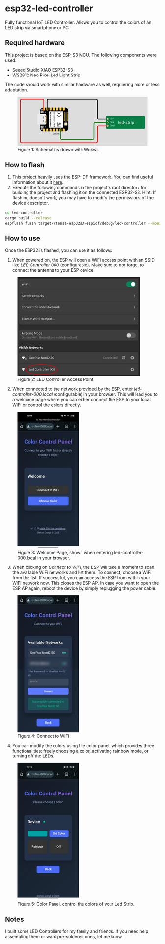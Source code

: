 # esp32-led-controller

Fully functional IoT LED Controller. Allows you to control the colors of an LED strip via smartphone or PC.

## Required hardware

This project is based on the ESP-S3 MCU. The following components were used:
- Seeed Studio XIAO ESP32-S3
- WS2812 Neo Pixel Led Light Strip

The code should work with similar hardware as well, requiering more or less adaptation.

<figure id="fig1-schematics">
  <img src="docs/images/schematics.jpg" alt="Circuit schematic" width="500">
  <figcaption>Figure 1: Schematics drawn with Wokwi.</figcaption>
</figure>


## How to flash

1) This project heavily uses the ESP-IDF framework. You can find useful information about it [here](https://docs.esp-rs.org/std-training/01_intro.html).
2) Execute the following commands in the project's root directory for building the project and flashing it on the connected ESP32-S3. Hint: If flashing doesn't work, you may have to modify the permissions of the device descriptor.

``` Bash
cd led-controller
cargo build --release
espflash flash target/xtensa-esp32s3-espidf/debug/led-controller --monitor
```


## How to use

Once the ESP32 is flashed, you can use it as follows:

1) When powered on, the ESP will open a WiFi access point with an SSID like *LED Controller 000* (configurable). Make sure to not forget to connect the antenna to your ESP device.

<figure id="fig1-schematics">
  <img src="docs/images/ESP-AP.png" alt="LED Controller AP" width="400">
  <figcaption>Figure 2: LED Controller Access Point</figcaption>
</figure>

2) When connected to the network provided by the ESP, enter *led-controller-000.local* (configurable) in your browser. This will lead you to a welcome page where you can either connect the ESP to your local WiFi or control the colors directly.

<figure id="fig1-schematics">
  <img src="docs/images/welcome_page.jpeg" alt="Welcome Page" width="200">
  <figcaption>Figure 3: Welcome Page, shown when entering led-controller-000.local in your browser.</figcaption>
</figure>

3) When clicking on *Connect to WiFi*, the ESP will take a moment to scan the available WiFi networks and list them. To connect, choose a WiFi from the list. If successful, you can access the ESP from within your WiFi network now. This closes the ESP AP. In case you want to open the ESP AP again, reboot the device by simply replugging the power cable.

<figure id="fig1-schematics">
  <img src="docs/images/connect_to_wifi.jpg" alt="Connect to WiFi" width="200">
  <figcaption>Figure 4: Connect to WiFi</figcaption>
</figure>

4) You can modify the colors using the color panel, which provides three functionalities: freely choosing a color, activating rainbow mode, or turning off the LEDs.

<figure id="fig1-schematics">
  <img src="docs/images/color_panel.jpeg" alt="Color Panel" width="200">
  <figcaption>Figure 5: Color Panel, control the colors of your Led Strip.</figcaption>
</figure>



## Notes

I built some LED Controllers for my family and friends. If you need help assembling them or want pre-soldered ones, let me know.
